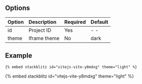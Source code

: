 ## Options

| Option | Description  | Required | Default |
| :----- | :----------- | :------- | :------ |
| id     | Project ID   | Yes      | - -     |
| theme  | Iframe theme | No       | dark    |

## Example

<!-- embed ignore begin -->

```text
{% embed stackblitz id="vitejs-vite-y8mdxg" theme="light" %}
```

<!-- embed ignore end -->

{% embed stackblitz id="vitejs-vite-y8mdxg" theme="light" %}
